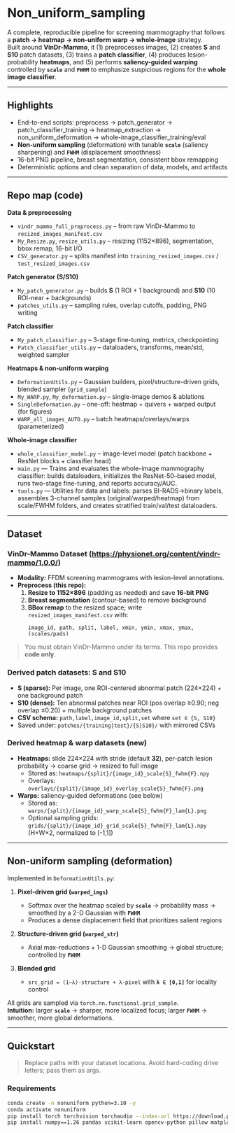 # Non_uniform_sampling

A complete, reproducible pipeline for screening mammography that follows a **patch → heatmap → non-uniform warp → whole-image** strategy.  
Built around **VinDr-Mammo**, it (1) preprocesses images, (2) creates **S** and **S10** patch datasets, (3) trains a **patch classifier**, (4) produces lesion-probability **heatmaps**, and (5) performs **saliency-guided warping** controlled by **`scale`** and **`FWHM`** to emphasize suspicious regions for the **whole image classifier**.

---

## Highlights

- End-to-end scripts: preprocess → patch_generator → patch_classifier_training → heatmap_extraction → non_uniform_deformation → whole-image_classifier_training/eval  
- **Non-uniform sampling** (deformation) with tunable **`scale`** (saliency sharpening) and **`FWHM`** (displacement smoothness)  
- 16-bit PNG pipeline, breast segmentation, consistent bbox remapping  
- Deterministic options and clean separation of data, models, and artifacts

---

## Repo map (code)

**Data & preprocessing**
- `vindr_mammo_full_preprocess.py` – from raw VinDr-Mammo to `resized_images_manifest.csv`
- `My_Resize.py`, `resize_utils.py` – resizing (1152×896), segmentation, bbox remap, 16-bit I/O
- `CSV_generator.py` – splits manifest into `training_resized_images.csv` / `test_resized_images.csv`

**Patch generator (S/S10)**
- `My_patch_generator.py` – builds **S** (1 ROI + 1 background) and **S10** (10 ROI-near + backgrounds)
- `patches_utils.py` – sampling rules, overlap cutoffs, padding, PNG writing

**Patch classifier**
- `My_patch_classifier.py` – 3-stage fine-tuning, metrics, checkpointing
- `Patch_classifier_utils.py` – dataloaders, transforms, mean/std, weighted sampler

**Heatmaps & non-uniform warping**
- `DeformationUtils.py` – Gaussian builders, pixel/structure-driven grids, blended sampler (`grid_sample`)
- `My_WARP.py`, `My_deformation.py` – single-image demos & ablations
- `SingleDeformation.py` – one-off: heatmap + quivers + warped output (for figures)
- `WARP_all_images_AUTO.py` – batch heatmaps/overlays/warps (parameterized)

**Whole-image classifier**
- `whole_classifier_model.py` – image-level model (patch backbone + ResNet blocks + classifier head)
- `main.py` — Trains and evaluates the whole-image mammography classifier: builds dataloaders, initializes the ResNet-50–based model, runs two-stage fine-tuning, and reports accuracy/AUC.
- `tools.py` — Utilities for data and labels: parses BI-RADS→binary labels, assembles 3-channel samples (original/warped/heatmap) from scale/FWHM folders, and creates stratified train/val/test dataloaders.

---

## Dataset

### VinDr-Mammo Dataset (https://physionet.org/content/vindr-mammo/1.0.0/)
- **Modality:** FFDM screening mammograms with lesion-level annotations.  
- **Preprocess (this repo):**
  1. **Resize to 1152×896** (padding as needed) and save **16-bit PNG**
  2. **Breast segmentation** (contour-based) to remove background
  3. **BBox remap** to the resized space; write `resized_images_manifest.csv` with:
     ```
     image_id, path, split, label, xmin, ymin, xmax, ymax, (scales/pads)
     ```
> You must obtain VinDr-Mammo under its terms. This repo provides **code only**.

### Derived patch datasets: **S** and **S10**
- **S (sparse):** Per image, one ROI-centered abnormal patch (224×224) + one background patch  
- **S10 (dense):** Ten abnormal patches near ROI (pos overlap ≥0.90; neg overlap ≤0.20) + multiple background patches  
- **CSV schema:** `path,label,image_id,split,set` where `set ∈ {S, S10}`  
- Saved under: `patches/{training|test}/{S|S10}/` with mirrored CSVs

### Derived heatmap & warp datasets (new)
- **Heatmaps:** slide 224×224 with stride (default **32**), per-patch lesion probability → coarse grid → resized to full image  
  - Stored as: `heatmaps/{split}/{image_id}_scale{S}_fwhm{F}.npy`  
  - Overlays: `overlays/{split}/{image_id}_overlay_scale{S}_fwhm{F}.png`
- **Warps:** saliency-guided deformations (see below)  
  - Stored as: `warps/{split}/{image_id}_warp_scale{S}_fwhm{F}_lam{L}.png`  
  - Optional sampling grids: `grids/{split}/{image_id}_grid_scale{S}_fwhm{F}_lam{L}.npy` (H×W×2, normalized to [-1,1])

---

## Non-uniform sampling (deformation)

Implemented in `DeformationUtils.py`:

1. **Pixel-driven grid (`warped_imgs`)**  
   - Softmax over the heatmap scaled by **`scale`** → probability mass → smoothed by a 2-D Gaussian with **`FWHM`**  
   - Produces a dense displacement field that prioritizes salient regions

2. **Structure-driven grid (`warped_str`)**  
   - Axial max-reductions + 1-D Gaussian smoothing → global structure; controlled by **`FWHM`**

3. **Blended grid**  
   - `src_grid = (1−λ)·structure + λ·pixel` with **`λ ∈ [0,1]`** for locality control

All grids are sampled via `torch.nn.functional.grid_sample`.  
**Intuition:** larger **`scale`** → sharper, more localized focus; larger **`FWHM`** → smoother, more global deformations.

---

## Quickstart

> Replace paths with your dataset locations. Avoid hard-coding drive letters; pass them as args.

### Requirements
```bash
conda create -n nonuniform python=3.10 -y
conda activate nonuniform
pip install torch torchvision torchaudio --index-url https://download.pytorch.org/whl/cu121
pip install numpy==1.26 pandas scikit-learn opencv-python pillow matplotlib pyyaml tqdm tensorboard albumentations torchmetrics rich pydicom
